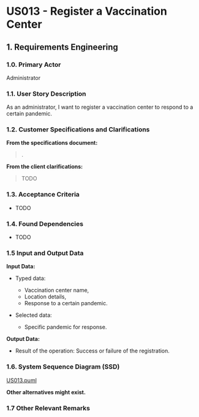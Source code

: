 # US013 - Register a Vaccination Center

## 1. Requirements Engineering

### 1.0. Primary Actor
Administrator

### 1.1. User Story Description
As an administrator, I want to register a vaccination center to respond to a certain pandemic.

### 1.2. Customer Specifications and Clarifications

**From the specifications document:**

> .

**From the client clarifications:**

> TODO

### 1.3. Acceptance Criteria

* TODO

### 1.4. Found Dependencies

* TODO

### 1.5 Input and Output Data

**Input Data:**

* Typed data:
  * Vaccination center name,
  * Location details,
  * Response to a certain pandemic.

* Selected data:
  * Specific pandemic for response.

**Output Data:**

* Result of the operation: Success or failure of the registration.

### 1.6. System Sequence Diagram (SSD)
[US013.puml](US013.puml)

**Other alternatives might exist.**

### 1.7 Other Relevant Remarks
